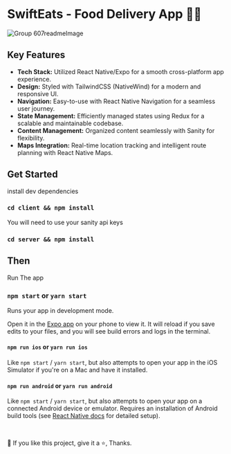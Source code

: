 # SwiftEats - Food Delivery App 🍔📱

![Group 607readmeImage](https://github.com/mmd-moradi/swiftEats/assets/110211422/6cc14a04-4858-4d74-8410-061d3169a31f)


## Key Features

- **Tech Stack:** Utilized React Native/Expo for a smooth cross-platform app experience.
- **Design:** Styled with TailwindCSS (NativeWind) for a modern and responsive UI.
- **Navigation:** Easy-to-use with React Native Navigation for a seamless user journey.
- **State Management:** Efficiently managed states using Redux for a scalable and maintainable codebase.
- **Content Management:** Organized content seamlessly with Sanity for flexibility.
- **Maps Integration:** Real-time location tracking and intelligent route planning with React Native Maps.

## Get Started

install dev dependencies

### `cd client && npm install` 

You will need to use your sanity api keys

### `cd server && npm install`

## Then

Run The app

### `npm start` or `yarn start`

Runs your app in development mode.

Open it in the [Expo app](https://expo.io) on your phone to view it. It will reload if you save edits to your files, and you will see build errors and logs in the terminal.

#### `npm run ios` or `yarn run ios`

Like `npm start` / `yarn start`, but also attempts to open your app in the iOS Simulator if you're on a Mac and have it installed.

#### `npm run android` or `yarn run android`

Like `npm start` / `yarn start`, but also attempts to open your app on a connected Android device or emulator. Requires an installation of Android build tools (see [React Native docs](https://facebook.github.io/react-native/docs/getting-started.html) for detailed setup).

<br />

💙 If you like this project, give it a ⭐, Thanks.
